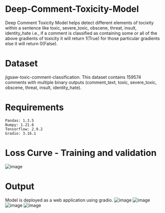 # Deep-Comment-Toxicity-Model
Deep Comment Toxicity Model helps detect different elements of tocixity within a sentence like	toxic,	severe_toxic,	obscene,	threat,	insult,	identity_hate i.e., if a comment is classified as containing some or all of the above gradients of toxicity it will return 1(True) for those particular gradients else it will return 0(False).

# Dataset
jigsaw-toxic-comment-classification.
This dataset contains 159574 comments with multiple binary outputs (comment_text,	toxic,	severe_toxic,	obscene,	threat,	insult,	identity_hate).

# Requirements
```
Pandas: 1.3.5
Numpy: 1.21.6
Tensorflow: 2.9.2
Gradio: 3.16.1
```

# Loss Curve - Training and validation
![image](https://user-images.githubusercontent.com/84025317/211824567-bc0fe805-a59f-4cc9-b4b2-7adee2deff91.png)

# Output
Model is deployed as a web application using gradio.
![image](https://user-images.githubusercontent.com/84025317/211826299-75382469-e704-4ede-bd6f-a9f94e5ff728.png)
![image](https://user-images.githubusercontent.com/84025317/211826517-503355c6-ce1b-44dd-8b6c-7be5c89cdb41.png)
![image](https://user-images.githubusercontent.com/84025317/211826635-6a6c8920-7fb0-4a61-b6b3-bdb36f573a88.png)
![image](https://user-images.githubusercontent.com/84025317/211826739-f5eba1f2-2aaf-4b16-8a77-59a44f827a47.png)
